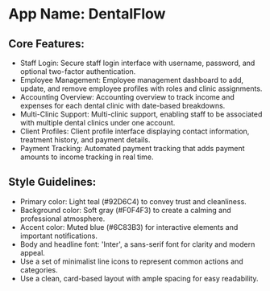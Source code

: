 # **App Name**: DentalFlow

## Core Features:

- Staff Login: Secure staff login interface with username, password, and optional two-factor authentication.
- Employee Management: Employee management dashboard to add, update, and remove employee profiles with roles and clinic assignments.
- Accounting Overview: Accounting overview to track income and expenses for each dental clinic with date-based breakdowns.
- Multi-Clinic Support: Multi-clinic support, enabling staff to be associated with multiple dental clinics under one account.
- Client Profiles: Client profile interface displaying contact information, treatment history, and payment details.
- Payment Tracking: Automated payment tracking that adds payment amounts to income tracking in real time.

## Style Guidelines:

- Primary color: Light teal (#92D6C4) to convey trust and cleanliness.
- Background color: Soft gray (#F0F4F3) to create a calming and professional atmosphere.
- Accent color: Muted blue (#6C83B3) for interactive elements and important notifications.
- Body and headline font: 'Inter', a sans-serif font for clarity and modern appeal.
- Use a set of minimalist line icons to represent common actions and categories.
- Use a clean, card-based layout with ample spacing for easy readability.